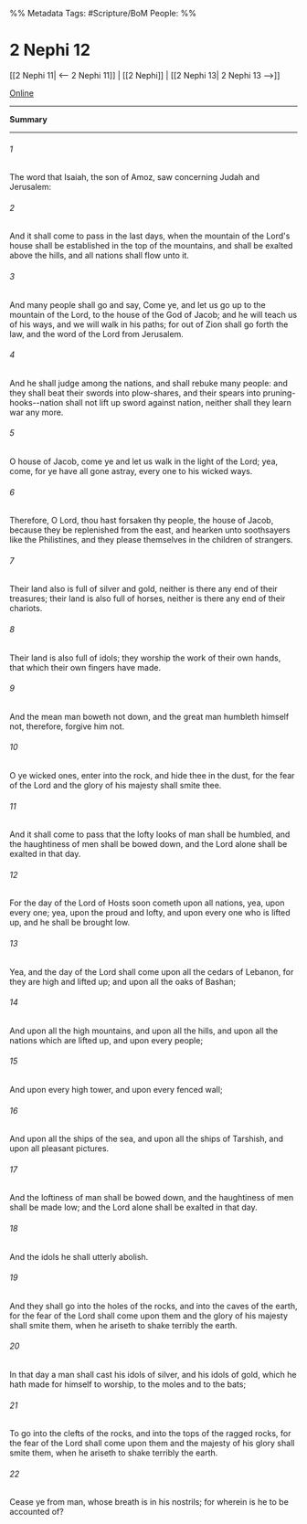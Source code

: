 %% Metadata
Tags: #Scripture/BoM
People: 
%%
# 2 Nephi 12
[[2 Nephi 11| <-- 2 Nephi 11]] | [[2 Nephi]] | [[2 Nephi 13| 2 Nephi 13 -->]]

[Online](https://churchofjesuschrist.org/study/scriptures/bofm/2-ne/12?lang=eng)

---
__Summary__



---
###### 1
The word that Isaiah, the son of Amoz, saw concerning Judah and Jerusalem:
###### 2
And it shall come to pass in the last days, when the mountain of the Lord's house shall be established in the top of the mountains, and shall be exalted above the hills, and all nations shall flow unto it.
###### 3
And many people shall go and say, Come ye, and let us go up to the mountain of the Lord, to the house of the God of Jacob; and he will teach us of his ways, and we will walk in his paths; for out of Zion shall go forth the law, and the word of the Lord from Jerusalem.
###### 4
And he shall judge among the nations, and shall rebuke many people: and they shall beat their swords into plow-shares, and their spears into pruning-hooks--nation shall not lift up sword against nation, neither shall they learn war any more.
###### 5
O house of Jacob, come ye and let us walk in the light of the Lord; yea, come, for ye have all gone astray, every one to his wicked ways.
###### 6
Therefore, O Lord, thou hast forsaken thy people, the house of Jacob, because they be replenished from the east, and hearken unto soothsayers like the Philistines, and they please themselves in the children of strangers.
###### 7
Their land also is full of silver and gold, neither is there any end of their treasures; their land is also full of horses, neither is there any end of their chariots.
###### 8
Their land is also full of idols; they worship the work of their own hands, that which their own fingers have made.
###### 9
And the mean man boweth not down, and the great man humbleth himself not, therefore, forgive him not.
###### 10
O ye wicked ones, enter into the rock, and hide thee in the dust, for the fear of the Lord and the glory of his majesty shall smite thee.
###### 11
And it shall come to pass that the lofty looks of man shall be humbled, and the haughtiness of men shall be bowed down, and the Lord alone shall be exalted in that day.
###### 12
For the day of the Lord of Hosts soon cometh upon all nations, yea, upon every one; yea, upon the proud and lofty, and upon every one who is lifted up, and he shall be brought low.
###### 13
Yea, and the day of the Lord shall come upon all the cedars of Lebanon, for they are high and lifted up; and upon all the oaks of Bashan;
###### 14
And upon all the high mountains, and upon all the hills, and upon all the nations which are lifted up, and upon every people;
###### 15
And upon every high tower, and upon every fenced wall;
###### 16
And upon all the ships of the sea, and upon all the ships of Tarshish, and upon all pleasant pictures.
###### 17
And the loftiness of man shall be bowed down, and the haughtiness of men shall be made low; and the Lord alone shall be exalted in that day.
###### 18
And the idols he shall utterly abolish.
###### 19
And they shall go into the holes of the rocks, and into the caves of the earth, for the fear of the Lord shall come upon them and the glory of his majesty shall smite them, when he ariseth to shake terribly the earth.
###### 20
In that day a man shall cast his idols of silver, and his idols of gold, which he hath made for himself to worship, to the moles and to the bats;
###### 21
To go into the clefts of the rocks, and into the tops of the ragged rocks, for the fear of the Lord shall come upon them and the majesty of his glory shall smite them, when he ariseth to shake terribly the earth.
###### 22
Cease ye from man, whose breath is in his nostrils; for wherein is he to be accounted of?



